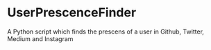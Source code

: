 # UserPrescenceFinder
A Python script which finds the prescens of a user in Github, Twitter, Medium and Instagram
